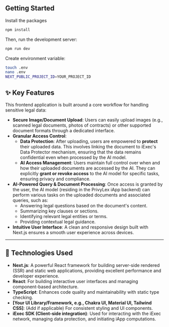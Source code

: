 ## Getting Started

Install the packages

```bash
npm install
```

Then, run the development server:

```bash
npm run dev
```

Create environment variable:
```bash
touch .env
nano .env
NEXT_PUBLIC_PROJECT_ID=YOUR_PROJECT_ID
```

## ✨ Key Features

This frontend application is built around a core workflow for handling sensitive legal data:

* **Secure Image/Document Upload**: Users can easily upload images (e.g., scanned legal documents, photos of contracts) or other supported document formats through a dedicated interface.
* **Granular Access Control**:
    * **Data Protection**: After uploading, users are empowered to **protect** their uploaded data. This involves linking the document to iExec's Data Protector mechanism, ensuring that the data remains confidential even when processed by the AI model.
    * **AI Access Management**: Users maintain full control over when and how their uploaded documents are accessed by the AI. They can explicitly **grant or revoke access** to the AI model for specific tasks, ensuring privacy and compliance.
* **AI-Powered Query & Document Processing**: Once access is granted by the user, the AI model (residing in the PrivyLex iApp backend) can perform various tasks on the uploaded documents and associated queries, such as:
    * Answering legal questions based on the document's content.
    * Summarizing key clauses or sections.
    * Identifying relevant legal entities or terms.
    * Providing contextual legal guidance.
* **Intuitive User Interface**: A clean and responsive design built with Next.js ensures a smooth user experience across devices.

---

## 🚀 Technologies Used

* **Next.js**: A powerful React framework for building server-side rendered (SSR) and static web applications, providing excellent performance and developer experience.
* **React**: For building interactive user interfaces and managing component-based architecture.
* **TypeScript**: Enhances code quality and maintainability with static type checking.
* **\[Your UI Library/Framework, e.g., Chakra UI, Material UI, Tailwind CSS]**: (Add if applicable) For consistent styling and UI components.
* **iExec SDK (Client-side integration)**: Used for interacting with the iExec network, managing data protection, and initiating iApp computations.
